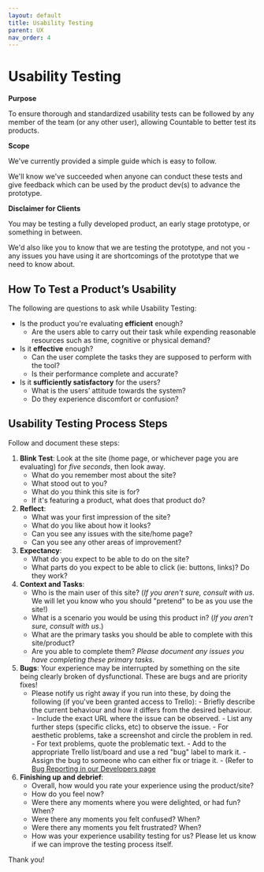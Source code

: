 ```yaml
---
layout: default
title: Usability Testing
parent: UX
nav_order: 4
---
```


# Usability Testing

**Purpose**

To ensure thorough and standardized usability tests can be followed by any member of the team (or any other user), allowing Countable to better test its products.

**Scope**

We've currently provided a simple guide which is easy to follow. 

We'll know we've succeeded when anyone can conduct these tests and give feedback which can be used by the product dev(s) to advance the prototype.

**Disclaimer for Clients**

You may be testing a fully developed product, an early stage prototype, or something in between. 

We'd also like you to know that we are testing the prototype, and not you - any issues you have using it are shortcomings of the prototype that we need to know about.

## How To Test a Product’s Usability

The following are questions to ask while Usability Testing:

  - Is the product you're evaluating **efficient** enough? 
      - Are the users able to carry out their task while expending reasonable resources such as time, cognitive or physical demand?
  - Is it **effective** enough?
      - Can the user complete the tasks they are supposed to perform with the tool? 
      - Is their performance complete and accurate?
  - Is it **sufficiently satisfactory** for the users?
      - What is the users’ attitude towards the system?
      - Do they experience discomfort or confusion?

## Usability Testing Process Steps

Follow and document these steps:

1.  **Blink Test**: Look at the site (home page, or whichever page you are evaluating) for *five seconds*, then look away.
    - What do you remember most about the site?
    - What stood out to you?
    - What do you think this site is for? 
    - If it's featuring a product, what does that product do?
2.  **Reflect**:
    - What was your first impression of the site?
    - What do you like about how it looks?
    - Can you see any issues with the site/home page?
    - Can you see any other areas of improvement?
3.  **Expectancy**:
    - What do you expect to be able to do on the site?
    - What parts do you expect to be able to click (ie: buttons, links)? Do they work?
4.  **Context and Tasks**:
    - Who is the main user of this site? (*If you aren't sure, consult with us*. We will let you know who you should "pretend" to be as you use the site!)
    - What is a scenario you would be using this product in? (*If you aren't sure, consult with us*.)
    - What are the primary tasks you should be able to complete with this site/product?
    - Are you able to complete them? *Please document any issues you have completing these primary tasks*.
5.  **Bugs**: Your experience may be interrupted by something on the site being clearly broken of dysfunctional. These are bugs and are priority fixes! 
    - Please notify us right away if you run into these, by doing the following (if you've been granted access to Trello):
          - Briefly describe the current behaviour and how it differs from the desired behaviour.
          - Include the exact URL where the issue can be observed.
          - List any further steps (specific clicks, etc) to observe the issue.
          - For aesthetic problems, take a screenshot and circle the problem in red.
          - For text problems, quote the problematic text.
          - Add to the appropriate Trello list/board and use a red "bug" label to mark it.
          - Assign the bug to someone who can either fix or triage it.
          - (Refer to [Bug Reporting in our Developers page](../../developers/TESTING/)
6.  **Finishing up and debrief**:
    - Overall, how would you rate your experience using the product/site?
    - How do you feel now?
    - Were there any moments where you were delighted, or had fun? When?
    - Were there any moments you felt confused? When?
    - Were there any moments you felt frustrated? When?
    - How was your experience usability testing for us? Please let us know if we can improve the testing process itself.

Thank you!
